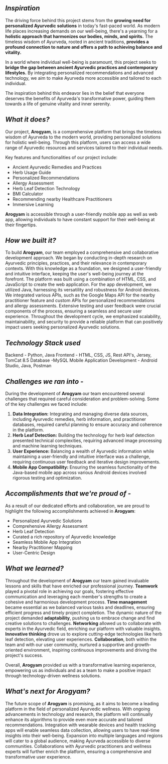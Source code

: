 
## _Inspiration_
The driving force behind this project stems from the **growing need for personalized Ayurvedic solutions** in today's fast-paced world. As modern life places increasing demands on our well-being, there's a yearning for a **holistic approach that harmonizes our bodies, minds, and spirits.** The timeless wisdom of Ayurveda, rooted in ancient traditions, **provides a profound connection to nature and offers a path to achieving balance and vitality.**

In a world where individual well-being is paramount, this project seeks to **bridge the gap between ancient Ayurvedic practices and contemporary lifestyles.** By integrating personalized recommendations and advanced technology, we aim to make Ayurveda more accessible and tailored to each individual.

The inspiration behind this endeavor lies in the belief that everyone deserves the benefits of Ayurveda's transformative power, guiding them towards a life of genuine vitality and inner serenity.
## _What it does?_

Our project, **Arogyam**, is a comprehensive platform that brings the timeless wisdom of Ayurveda to the modern world, providing personalized solutions for holistic well-being. Through this platform, users can access a wide range of Ayurvedic resources and services tailored to their individual needs.

Key features and functionalities of our project include:
 - Ancient Ayurvedic Remedies and Practices
 - Herb Usage Guide
 - Personalized Recommendations
 - Allergy Assessment
 - Herb Leaf Detection Technology
 - BMI Calculator
 - Recommending nearby Healthcare Practitioners
 - Immersive Learning

**Arogyam** is accessible through a user-friendly mobile app as well as web app, allowing individuals to have constant support for their well-being at their fingertips.


## _How we built it?_
To build **Arogyam**, our team employed a comprehensive and collaborative development approach. We began by conducting in-depth research on Ayurvedic principles, practices, and their relevance in contemporary contexts. With this knowledge as a foundation, we designed a user-friendly and intuitive interface, keeping the user's well-being journey at the forefront. The platform was built using a combination of HTML, CSS, and JavaScript to create the web application. For the app development, we utilized Java, harnessing its versatility and robustness for Android devices. We integrated various APIs, such as the Google Maps API for the nearby practitioner feature and custom APIs for personalized recommendations and allergy assessments. Extensive testing and user feedback were crucial components of the process, ensuring a seamless and secure user experience. Throughout the development cycle, we emphasized scalability, maintainability, and security to provide a reliable platform that can positively impact users seeking personalized Ayurvedic solutions.

## _Technology Stack used_
Backend - Python, Java
Frontend - HTML, CSS, JS, Rest API's, Jersey, TomCat 8.5
Database -MySQL
Mobile Application Development - Android Studio, Java, Postman

## _Challenges we ran into -_
During the development of **Arogyam** our team encountered several challenges that required careful consideration and problem-solving. Some of the key challenges we faced include:

1.  **Data Integration:** Integrating and managing diverse data sources, including Ayurvedic remedies, herb information, and practitioner databases, required careful planning to ensure accuracy and coherence in the platform.
2. **Herb Leaf Detection:** Building the technology for herb leaf detection presented technical complexities, requiring advanced image processing and machine learning techniques.
3. **User Experience:** Balancing a wealth of Ayurvedic information while maintaining a user-friendly and intuitive interface was a challenge, requiring continuous user feedback and iterative design improvements.
4. **Mobile App Compatibility:** Ensuring the seamless functionality of the Java-based mobile app across various Android devices involved rigorous testing and optimization.

## _Accomplishments that we're proud of -_
As a result of our dedicated efforts and collaboration, we are proud to highlight the following accomplishments achieved in **Arogyam**:

 - Personalized Ayurvedic Solutions
 - Comprehensive Allergy Assessment
 - Herb Leaf Detection
 - Curated a rich repository of Ayurvedic knowledge
 - Seamless Mobile App Integration
 - Nearby Practitioner Mapping
 - User-Centric Design
## _What we learned?_
Throughout the development of **Arogyam** our team gained invaluable lessons and skills that have enriched our professional journey. **Teamwork** played a pivotal role in achieving our goals, fostering effective communication and leveraging each member's strengths to create a cohesive and harmonious development process. **Time management** became essential as we balanced various tasks and deadlines, ensuring efficient progress and timely project completion. The dynamic nature of the project demanded **adaptability**, pushing us to embrace change and find creative solutions to challenges. **Networking** allowed us to collaborate with experts in the Ayurvedic field, enriching our platform with valuable insights. **Innovative thinking** drove us to explore cutting-edge technologies like herb leaf detection, elevating user experiences. **Collaboration**, both within the team and with our user community, nurtured a supportive and growth-oriented environment, inspiring continuous improvements and driving the project's success. 

Overall, **Arogyam** provided us with a transformative learning experience, empowering us as individuals and as a team to make a positive impact through technology-driven wellness solutions.

## _What's next for Arogyam?_
The future scope of **Arogyam** is promising, as it aims to become a leading platform in the field of personalized Ayurvedic wellness. With ongoing advancements in technology and research, the platform will continually enhance its algorithms to provide even more accurate and tailored recommendations. Integration with wearable devices and health tracking apps will enable seamless data collection, allowing users to have real-time insights into their well-being. Expansion into multiple languages and regions will cater to a global audience, making Ayurveda accessible to diverse communities. Collaborations with Ayurvedic practitioners and wellness experts will further enrich the platform, ensuring a comprehensive and transformative user experience.

